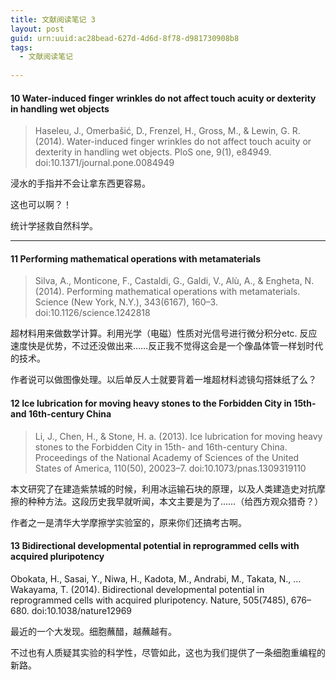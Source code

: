```yaml
---
title: 文献阅读笔记 3
layout: post
guid: urn:uuid:ac28bead-627d-4d6d-8f78-d981730908b8
tags:
  - 文献阅读笔记
  
---
```



#### 10 Water-induced finger wrinkles do not affect touch acuity or dexterity in handling wet objects
> Haseleu, J., Omerbašić, D., Frenzel, H., Gross, M., & Lewin, G. R. (2014). Water-induced finger wrinkles do not affect touch acuity or dexterity in handling wet objects. PloS one, 9(1), e84949. doi:10.1371/journal.pone.0084949

浸水的手指并不会让拿东西更容易。

这也可以啊？！

统计学拯救自然科学。

---
#### 11 Performing mathematical operations with metamaterials
> Silva, A., Monticone, F., Castaldi, G., Galdi, V., Alù, A., & Engheta, N. (2014). Performing mathematical operations with metamaterials. Science (New York, N.Y.), 343(6167), 160–3. doi:10.1126/science.1242818

超材料用来做数学计算。利用光学（电磁）性质对光信号进行微分积分etc. 反应速度快是优势，不过还没做出来……反正我不觉得这会是一个像晶体管一样划时代的技术。

作者说可以做图像处理。以后单反人士就要背着一堆超材料滤镜勾搭妹纸了么？

#### 12 Ice lubrication for moving heavy stones to the Forbidden City in 15th- and 16th-century China
> Li, J., Chen, H., & Stone, H. a. (2013). Ice lubrication for moving heavy stones to the Forbidden City in 15th- and 16th-century China. Proceedings of the National Academy of Sciences of the United States of America, 110(50), 20023–7. doi:10.1073/pnas.1309319110

本文研究了在建造紫禁城的时候，利用冰运输石块的原理，以及人类建造史对抗摩擦的种种方法。这段历史我早就听闻，本文主要是为了……（给西方观众猎奇？）

作者之一是清华大学摩擦学实验室的，原来你们还搞考古啊。

#### 13 Bidirectional developmental potential in reprogrammed cells with acquired pluripotency
Obokata, H., Sasai, Y., Niwa, H., Kadota, M., Andrabi, M., Takata, N., … Wakayama, T. (2014). Bidirectional developmental potential in reprogrammed cells with acquired pluripotency. Nature, 505(7485), 676–680. doi:10.1038/nature12969

最近的一个大发现。细胞蘸醋，越蘸越有。

不过也有人质疑其实验的科学性，尽管如此，这也为我们提供了一条细胞重编程的新路。



